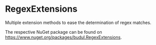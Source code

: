 # RegexExtensions

Multiple extension methods to ease the determination of regex matches.

The respective NuGet package can be found on https://www.nuget.org/packages/budul.RegexExtensions.
